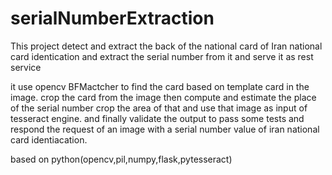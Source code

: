 # serialNumberExtraction
This project detect and extract the back of the national card of Iran national card identication and extract the serial number from it and serve it as rest service

it use opencv BFMactcher to find the card based on template card in the image. crop the card from the image then compute and estimate the place of the serial number
crop the area of that and use that image as input of tesseract engine.
and finally validate the output to pass some tests and respond the request of an image with a serial number value of iran national card identiacation.

based on python(opencv,pil,numpy,flask,pytesseract)
